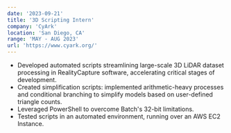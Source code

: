 ```yaml
---
date: '2023-09-21'
title: '3D Scripting Intern'
company: 'CyArk'
location: 'San Diego, CA'
range: 'MAY - AUG 2023'
url: 'https://www.cyark.org/'
---
```


- Developed automated scripts streamlining large-scale 3D LiDAR dataset processing in RealityCapture software, accelerating critical stages of development.
- Created simplification scripts: implemented arithmetic-heavy processes and conditional branching to simplify models based on user-defined triangle counts.
- Leveraged PowerShell to overcome Batch's 32-bit limitations.
- Tested scripts in an automated environment, running over an AWS EC2 Instance.